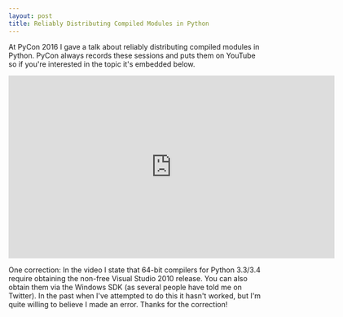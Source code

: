```yaml
---
layout: post
title: Reliably Distributing Compiled Modules in Python
---
```


At PyCon 2016 I gave a talk about reliably distributing compiled modules in Python. PyCon always records these sessions and puts them on YouTube so if you're interested in the topic it's embedded below.

<iframe width="640" height="360" src="https://www.youtube.com/embed/-j4lolWgD6Q" frameborder="0" allowfullscreen></iframe>

One correction: In the video I state that 64-bit compilers for Python 3.3/3.4 require obtaining the non-free Visual Studio 2010 release. You can also obtain them via the Windows SDK (as several people have told me on Twitter). In the past when I've attempted to do this it hasn't worked, but I'm quite willing to believe I made an error. Thanks for the correction!
